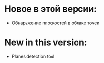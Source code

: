 # Новое в этой версии:
- Обнаружение плоскостей в облаке точек

# New in this version:
- Planes detection tool

